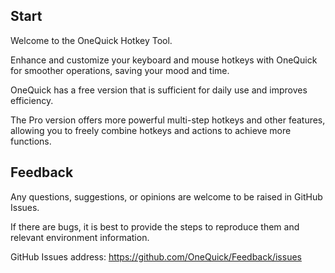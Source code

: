## Start

Welcome to the OneQuick Hotkey Tool.

Enhance and customize your keyboard and mouse hotkeys with OneQuick for smoother operations, saving your mood and time.

OneQuick has a free version that is sufficient for daily use and improves efficiency.

The Pro version offers more powerful multi-step hotkeys and other features, allowing you to freely combine hotkeys and actions to achieve more functions.

## Feedback

Any questions, suggestions, or opinions are welcome to be raised in GitHub Issues.

If there are bugs, it is best to provide the steps to reproduce them and relevant environment information.

GitHub Issues address: <https://github.com/OneQuick/Feedback/issues>
